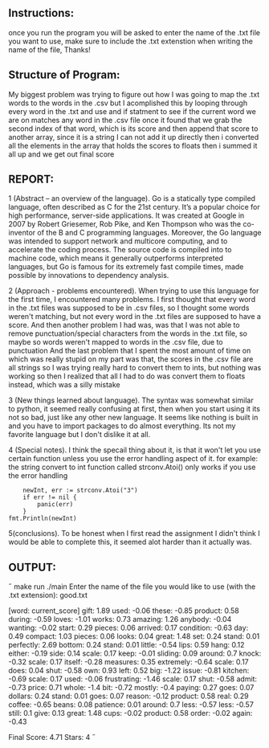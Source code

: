 Instructions:
-------------
once you run the program you will be asked to enter the name of the .txt file
you want to use, make sure to include the .txt extenstion when writing the 
name of the file, Thanks!


Structure of Program:
---------------------
My biggest problem was trying to figure out how I was going to map
the .txt words to the words in the .csv
but I acomplished this by looping through every word in the .txt and use and if statment to see if 
the current word we are on matches any word in the .csv file once it found that we grab the second index of that
word, which is its score and then append that score to another array, since it is a string I can not add it up directly
then i converted all the elements in the array that holds the scores to floats
then i summed it all up and we get out final score



REPORT:
--------
1 (Abstract – an overview of the language).
Go is a statically type compiled language, often described as C for the 21st century.
It’s a popular choice for high performance, server-side applications.
It was created at Google in 2007 by Robert Griesemer, Rob Pike, and Ken Thompson who was
the co-inventor of the B and C programming languages.
Moreover, the Go language was intended to support network and multicore computing, and to
accelerate the coding process.
The source code is compiled into to machine code, which means it generally outperforms
interpreted languages, but Go is famous for its extremely fast compile times, made possible by
innovations to dependency analysis. 


2 (Approach - problems encountered). 
When trying to use this language for the first time, I encountered many problems.
I first thought that every word in the .txt files was supposed to be in .csv files, so I thought some words weren't
matching, but not every word in the .txt files are supposed to have a score.
And then another problem I had was, was that I was not able to remove punctuation/special characters from
the words in the .txt file, so maybe so words weren't mapped to words in the .csv file, due to punctuation
And the last problem that I spent the most amount of time on which was really stupid on my part was that, 
the scores in the .csv file are all strings so I was trying really hard to convert them to ints, but nothing was working
so then I realized that all I had to do was convert them to floats instead, which was a silly mistake


3 (New things learned about language).
The syntax was somewhat similar to python, it seemed really confusing at first, then when you start using it
its not so bad, just like any other new language. 
It seems like nothing is built in and you have to import packages to do almost everything. 
Its not my favorite language but I don't dislike it at all.


4 (Special notes).
I think the specail thing about it, is that it won't let you use certain function unless you use 
the error handling aspect of it. for example: the string convert to int function called strconv.Atoi()
only works if you use the error handling 

        newInt, err := strconv.Atoi("3")
        if err != nil {
            panic(err)
        }
    fmt.Println(newInt)


    
5(conclusions).
To be honest when I first read the assignment I didn't think I would be able to complete this, it seemed alot harder than it actually was.




OUTPUT:
---------
 make run
./main
Enter the name of the file you would like to use (with the .txt extension):
good.txt


[word: current_score]
gift: 1.89
used: -0.06
these: -0.85
product: 0.58
during: -0.59
loves: -1.01
works: 0.73
amazing: 1.26
anybody: -0.04
wanting: -0.02
start: 0.29
pieces: 0.06
arrived: 0.17
condition: -0.63
day: 0.49
compact: 1.03
pieces: 0.06
looks: 0.04
great: 1.48
set: 0.24
stand: 0.01
perfectly: 2.69
bottom: 0.24
stand: 0.01
little: -0.54
lips: 0.59
hang: 0.12
either: -0.19
side: 0.14
scale: 0.17
keep: -0.01
sliding: 0.09
around: 0.7
knock: -0.32
scale: 0.17
itself: -0.28
measures: 0.35
extremely: -0.64
scale: 0.17
does: 0.04
shut: -0.58
own: 0.93
left: 0.52
big: -1.22
issue: -0.81
kitchen: -0.69
scale: 0.17
used: -0.06
frustrating: -1.46
scale: 0.17
shut: -0.58
admit: -0.73
price: 0.71
whole: -1.4
bit: -0.72
mostly: -0.4
paying: 0.27
goes: 0.07
dollars: 0.24
stand: 0.01
goes: 0.07
reason: -0.12
product: 0.58
real: 0.29
coffee: -0.65
beans: 0.08
patience: 0.01
around: 0.7
less: -0.57
less: -0.57
still: 0.1
give: 0.13
great: 1.48
cups: -0.02
product: 0.58
order: -0.02
again: -0.43

Final Score: 4.71
Stars: 4
 
